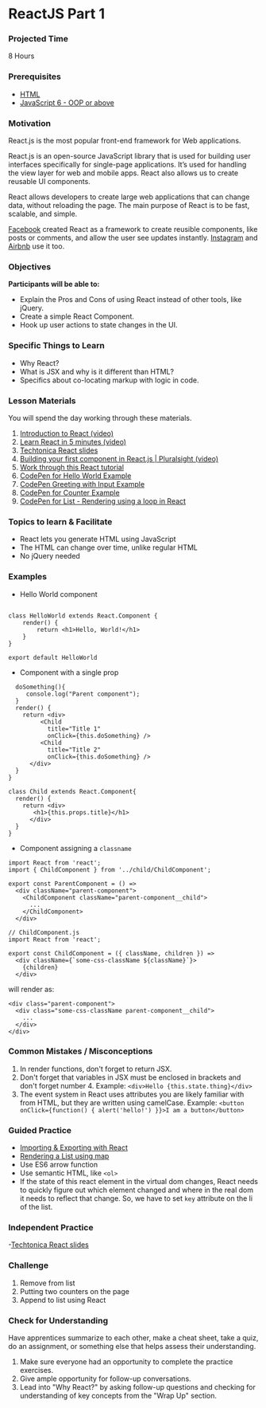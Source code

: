 # ReactJS Part 1

### Projected Time
8 Hours

### Prerequisites
* [HTML](../web/html.md)
* [JavaScript 6 - OOP or above](../javascript/javascript-7-oop.md)

### Motivation
React.js is the most popular front-end framework for Web applications. 

React.js is an open-source JavaScript library that is used for building user interfaces specifically for single-page applications. It’s used for handling the view layer for web and mobile apps. React also allows us to create reusable UI components.

React allows developers to create large web applications that can change data, without reloading the page. The main purpose of React is to be fast, scalable, and simple.

[Facebook](www.facebook.com) created React as a framework to create reusible components, like posts or comments, and allow the user see updates instantly. [Instagram](https://www.instagram.com/) and [Airbnb](https://www.airbnb.com/) use it too.

### Objectives
**Participants will be able to:**
- Explain the Pros and Cons of using React instead of other tools, like jQuery.
- Create a simple React Component.
- Hook up user actions to state changes in the UI.

### Specific Things to Learn
- Why React?
- What is JSX and why is it different than HTML?
- Specifics about co-locating markup with logic in code.

### Lesson Materials

You will spend the day working through these materials.

1. [Introduction to React (video)](https://youtu.be/ycstRj2i66k)
1. [Learn React in 5 minutes (video)](https://medium.freecodecamp.org/learn-react-js-in-5-minutes-526472d292f4)
1. [Techtonica React slides](https://docs.google.com/presentation/d/1Bswkl7e1kGVav7KFabHrBgXhRi7mlINTbinxnUcGDy8/edit?usp=sharing)
1. [Building your first component in React.js | Pluralsight (video)](https://youtu.be/K_jS1anlVAM)
1. [Work through this React tutorial](https://facebook.github.io/react/index.html)
1. [CodePen for Hello World Example](http://codepen.io/marcacyr/pen/NAyqgX)
1. [CodePen Greeting with Input Example](http://codepen.io/marcacyr/pen/bZLVbj)
1. [CodePen for Counter Example](http://codepen.io/marcacyr/pen/rLJVqR)
1. [CodePen for List - Rendering using a loop in React](http://codepen.io/marcacyr/pen/KrQpYb)

### Topics to learn & Facilitate

- React lets you generate HTML using JavaScript
- The HTML can change over time, unlike regular HTML
- No jQuery needed

### Examples
- Hello World component
```import React from 'react'

class HelloWorld extends React.Component {
    render() {
        return <h1>Hello, World!</h1>
    }
}

export default HelloWorld
```

- Component with a single prop
```class Parent extends React.Component{
  doSomething(){
     console.log("Parent component");
  }
  render() {
    return <div>
         <Child 
           title="Title 1" 
           onClick={this.doSomething} />
         <Child 
           title="Title 2" 
           onClick={this.doSomething} />
      </div>
  }
}

class Child extends React.Component{
  render() {
    return <div>
       <h1>{this.props.title}</h1>
      </div>
  }
}
```

- Component assigning a `classname`
```// ParentComponent.js
import React from 'react';
import { ChildComponent } from '../child/ChildComponent';

export const ParentComponent = () =>
  <div className="parent-component">
    <ChildComponent className="parent-component__child">
      ...
    </ChildComponent>
  </div>

// ChildComponent.js
import React from 'react';

export const ChildComponent = ({ className, children }) =>
  <div className={`some-css-className ${className}`}>
    {children}
  </div>
```
will render as:
```
<div class="parent-component">
  <div class="some-css-className parent-component__child">
    ...
  </div>
</div>
```

### Common Mistakes / Misconceptions

1. In render functions, don't forget to return JSX.
2. Don't forget that variables in JSX must be enclosed in brackets and don't forget number 4. Example: `<div>Hello {this.state.thing}</div>`
3. The event system in React uses attributes you are likely familiar with from HTML, but they are written using camelCase. Example: `<button onClick={function() { alert('hello!') }}>I am a button</button>`

### Guided Practice
- [Importing & Exporting with React](https://medium.com/@thejasonfile/a-simple-intro-to-javascript-imports-and-exports-389dd53c3fac)
- [Rendering a List using map](https://codepen.io/BigNom/pen/BZZOgX)
- Use ES6 arrow function
- Use semantic HTML, like `<ol>`
- If the state of this react element in the virtual dom changes, React needs to quickly figure out which element changed and where in the real dom it needs to reflect that change. So, we have to set `key` attribute on the li of the list.

### Independent Practice
-[Techtonica React slides](https://docs.google.com/presentation/d/1Bswkl7e1kGVav7KFabHrBgXhRi7mlINTbinxnUcGDy8/edit?usp=sharing)

### Challenge

1. Remove from list
2. Putting two counters on the page
3. Append to list using React

### Check for Understanding

Have apprentices summarize to each other, make a cheat sheet, take a quiz, do an assignment, or something else that helps assess their understanding.

1. Make sure everyone had an opportunity to complete the practice exercises.
2. Give ample opportunity for follow-up conversations.
3. Lead into "Why React?" by asking follow-up questions and checking for understanding of key concepts from the "Wrap Up" section.
